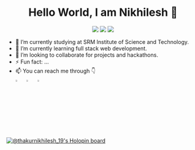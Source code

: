 <h1 align="center">Hello World, I am Nikhilesh 🫡</h1>
<p align="center">
  <img src="https://visitor-badge.laobi.icu/badge?page_id=Nikhilesh1902"> 
  <img src="https://img.shields.io/github/followers/Nikhilesh1902?label=Follow&style=social)[(https://github.com/Nikhilesh1902">
  <img src="https://shields.io/github/stars/Nikhilesh1902?label=Stars&style=social)[(https://github.com/Nikhilesh1902">
</p>

- 🔭 I’m currently studying at SRM Institute of Science and Technology.
- 🌱 I’m currently learning full stack web development.
- 👯 I’m looking to collaborate for projects and hackathons.
- ⚡ Fun fact: ...
- 📫 You can reach me through 👇
<br />[<img src="https://img.icons8.com/color/48/000000/linkedin.png" width="3.5%"/>](https://www.linkedin.com/in/nikhilesh-thakur-5b490b1b8)  &nbsp; 
    [<img src="https://img.icons8.com/fluent/48/000000/instagram-new.png" width="3.5%"/>](https://www.instagram.com/nikhilesh_19.02/?hl=en)  &nbsp; 
    <a href="mailto:thakurnikhilesh1915@gmail.com"> <img src="https://img.icons8.com/fluent/48/000000/gmail.png" width="3.5%"/>

[![@thakurnikhilesh_19's Holopin board](https://holopin.io/api/user/board?user=thakurnikhilesh_19)](https://holopin.io/@thakurnikhilesh_19)
